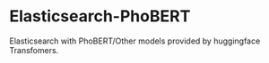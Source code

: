 # Elasticsearch-PhoBERT
Elasticsearch with PhoBERT/Other models provided by huggingface Transfomers.
